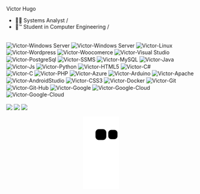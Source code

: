 Victor Hugo

- 👨‍💻  Systems Analyst /
- 📘™ Student in Computer Engineering /<br>
<div style="display: inline_block"><br>
<img align="center" alt="Victor-Windows Server" height="30" width="40" src="https://icongr.am/fontawesome/address-card.svg?size=128&color=currentColor">
<img align="center" alt="Victor-Windows Server" height="30" width="40" src="https://cdn.jsdelivr.net/gh/devicons/devicon/icons/windows8/windows8-original.svg">
<img align="center" alt="Victor-Linux" height="30" width="40" src="https://cdn.jsdelivr.net/gh/devicons/devicon/icons/linux/linux-original.svg">
<img align="center" alt="Victor-Wordpress" height="30" width="40" src="https://cdn.jsdelivr.net/gh/devicons/devicon/icons/wordpress/wordpress-plain.svg">
<img align="center" alt="Victor-Woocomerce" height="30" width="40" src="https://cdn.jsdelivr.net/gh/devicons/devicon/icons/woocommerce/woocommerce-original.svg">
<img align="center" alt="Victor-Visual Studio" height="30" width="40" src="https://cdn.jsdelivr.net/gh/devicons/devicon/icons/visualstudio/visualstudio-plain.svg">
<img align="center" alt="Victor-PostgreSql" height="30" width="40" src="https://cdn.jsdelivr.net/gh/devicons/devicon/icons/postgresql/postgresql-original.svg">
<img align="center" alt="Victor-SSMS" height="30" width="40" src="https://cdn.jsdelivr.net/gh/devicons/devicon/icons/microsoftsqlserver/microsoftsqlserver-plain.svg">
<img align="center" alt="Victor-MySQL" height="30" width="40" src="https://cdn.jsdelivr.net/gh/devicons/devicon/icons/mysql/mysql-original.svg">
<img align="center" alt="Victor-Java" height="30" width="40" src="https://cdn.jsdelivr.net/gh/devicons/devicon/icons/java/java-original.svg">
<img align="center" alt="Victor-Js" height="30" width="40" src="https://cdn.jsdelivr.net/gh/devicons/devicon/icons/javascript/javascript-original.svg">
<img align="center" alt="Victor-Python" height="30" width="40" src="https://cdn.jsdelivr.net/gh/devicons/devicon/icons/python/python-original.svg">
<img align="center" alt="Victor-HTML5" height="30" width="40" src="https://cdn.jsdelivr.net/gh/devicons/devicon/icons/html5/html5-original.svg">
<img align="center" alt="Victor-C#" height="30" width="40" src="https://cdn.jsdelivr.net/gh/devicons/devicon/icons/csharp/csharp-original.svg">
<br>
<img align="center" alt="Victor-C" height="30" width="40" src="https://cdn.jsdelivr.net/gh/devicons/devicon/icons/c/c-original.svg">
<img align="center" alt="Victor-PHP" height="30" width="40" src="https://cdn.jsdelivr.net/gh/devicons/devicon/icons/php/php-original.svg">
<img align="center" alt="Victor-Azure" height="30" width="40" src="https://cdn.jsdelivr.net/gh/devicons/devicon/icons/azure/azure-original.svg">
<img align="center" alt="Victor-Arduino" height="30" width="40" src="https://cdn.jsdelivr.net/gh/devicons/devicon/icons/arduino/arduino-original.svg">
<img align="center" alt="Victor-Apache" height="30" width="40" src="https://cdn.jsdelivr.net/gh/devicons/devicon/icons/apache/apache-original.svg">
<img align="center" alt="Victor-AndroidStudio" height="30" width="40" src="https://cdn.jsdelivr.net/gh/devicons/devicon/icons/androidstudio/androidstudio-original.svg">
<img align="center" alt="Victor-CSS3" height="30" width="40" src="https://cdn.jsdelivr.net/gh/devicons/devicon/icons/css3/css3-original.svg">
<img align="center" alt="Victor-Docker" height="30" width="40" src="https://cdn.jsdelivr.net/gh/devicons/devicon/icons/docker/docker-original.svg">
<img align="center" alt="Victor-Git" height="30" width="40" src="https://cdn.jsdelivr.net/gh/devicons/devicon/icons/git/git-original.svg">
<img align="center" alt="Victor-Git-Hub" height="30" width="40" src="https://cdn.jsdelivr.net/gh/devicons/devicon/icons/github/github-original.svg">
<img align="center" alt="Victor-Google" height="30" width="40" src="https://cdn.jsdelivr.net/gh/devicons/devicon/icons/google/google-original.svg">
<img align="center" alt="Victor-Google-Cloud" height="30" width="40" src="https://cdn.jsdelivr.net/gh/devicons/devicon/icons/googlecloud/googlecloud-original.svg">
<img align="center" alt="Victor-Google-Cloud" height="30" width="40" src="https://cdn.jsdelivr.net/gh/devicons/devicon/icons/grafana/grafana-original.svg">
</div>
<br>
<a href = "mailto:inoocrycsgo@gmail.com"><img src="https://img.shields.io/badge/Gmail-D14836?style=for-the-badge&logo=gmail&logoColor=white" target="_blank"></a>
<a href="https://www.instagram.com/manasczek" target="_blank"><img src="https://img.shields.io/badge/Instagram-E4405F?style=for-the-badge&logo=instagram&logoColor=white"></a>
 <a href="https://www.facebook.com/Victor.iNooCry" target="_blank"><img src="https://img.shields.io/badge/Facebook-1877F2?style=for-the-badge&logo=facebook&logoColor=white"></a>



<div align="center">

  ![Snake animation](https://github.com/Manasczek/Manasczek/blob/output/github-contribution-grid-snake.svg)

</div>
